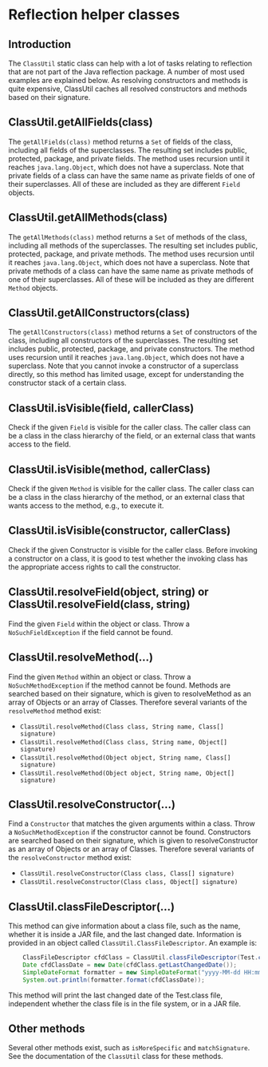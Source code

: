# Reflection helper classes

## Introduction

The `ClassUtil` static class can help with a lot of tasks relating to reflection that are not part of the Java reflection package. A number of most used examples are explained below. As resolving constructors and methods is quite expensive, ClassUtil caches all resolved constructors and methods based on their signature.


## ClassUtil.getAllFields(class)

The `getAllFields(class)` method returns a `Set` of fields of the class, including all fields of the superclasses. The resulting set includes public, protected, package, and private fields. The method uses recursion until it reaches `java.lang.Object`, which does not have a superclass. Note that private fields of a class can have the same name as private fields of one of their superclasses. All of these are included as they are different `Field` objects.


## ClassUtil.getAllMethods(class)

The `getAllMethods(class)` method returns a `Set` of methods of the class, including all methods of the superclasses. The resulting set includes public, protected, package, and private methods. The method uses recursion until it reaches `java.lang.Object`, which does not have a superclass. Note that private methods of a class can have the same name as private methods of one of their superclasses. All of these will be included as they are different `Method` objects.


## ClassUtil.getAllConstructors(class)

The `getAllConstructors(class)` method returns a `Set` of constructors of the class, including all constructors of the superclasses. The resulting set includes public, protected, package, and private constructors. The method uses recursion until it reaches `java.lang.Object`, which does not have a superclass. Note that you cannot invoke a constructor of a superclass directly, so this method has limited usage, except for understanding the constructor stack of a certain class.


## ClassUtil.isVisible(field, callerClass)

Check if the given `Field` is visible for the caller class. The caller class can be a class in the class hierarchy of the field, or an external class that wants access to the field.


## ClassUtil.isVisible(method, callerClass)

Check if the given `Method` is visible for the caller class. The caller class can be a class in the class hierarchy of the method, or an external class that wants access to the method, e.g., to execute it.


## ClassUtil.isVisible(constructor, callerClass)

Check if the given Constructor is visible for the caller class. Before invoking a constructor on a class, it is good to test whether the invoking class has the appropriate access rights to call the constructor.


## ClassUtil.resolveField(object, string) or ClassUtil.resolveField(class, string)

Find the given `Field` within the object or class. Throw a `NoSuchFieldException` if the field cannot be found.


## ClassUtil.resolveMethod(...)

Find the given `Method` within an object or class. Throw a `NoSuchMethodException` if the method cannot be found. Methods are searched based on their signature, which is given to resolveMethod as an array of Objects or an array of Classes. Therefore several variants of the `resolveMethod` method exist:

* `ClassUtil.resolveMethod(Class class, String name, Class[] signature)`
* `ClassUtil.resolveMethod(Class class, String name, Object[] signature)`
* `ClassUtil.resolveMethod(Object object, String name, Class[] signature)`
* `ClassUtil.resolveMethod(Object object, String name, Object[] signature)`


## ClassUtil.resolveConstructor(...)

Find a `Constructor` that matches the given arguments within a class. Throw a `NoSuchMethodException` if the constructor cannot be found. Constructors are searched based on their signature, which is given to resolveConstructor as an array of Objects or an array of Classes. Therefore several variants of the `resolveConstructor` method exist:

* `ClassUtil.resolveConstructor(Class class, Class[] signature)`
* `ClassUtil.resolveConstructor(Class class, Object[] signature)`


## ClassUtil.classFileDescriptor(...)

This method can give information about a class file, such as the name, whether it is inside a JAR file, and the last changed date. Information is provided in an object called `ClassUtil.ClassFileDescriptor`. An example is:

```java
    ClassFileDescriptor cfdClass = ClassUtil.classFileDescriptor(Test.class);
    Date cfdClassDate = new Date(cfdClass.getLastChangedDate());
    SimpleDateFormat formatter = new SimpleDateFormat("yyyy-MM-dd HH:mm:ss");
    System.out.println(formatter.format(cfdClassDate));
```

This method will print the last changed date of the Test.class file, independent whether the class file is in the file system, or in a JAR file.


## Other methods

Several other methods exist, such as `isMoreSpecific` and `matchSignature`. See the documentation of the `ClassUtil` class for these methods.
